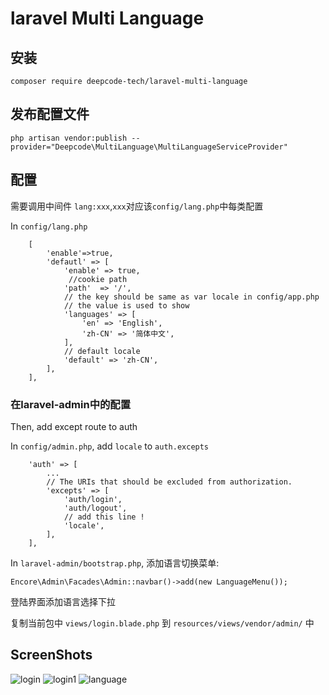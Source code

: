 laravel Multi Language
======

## 安装

```
composer require deepcode-tech/laravel-multi-language
```
## 发布配置文件
```
php artisan vendor:publish --provider="Deepcode\MultiLanguage\MultiLanguageServiceProvider"

```

## 配置
需要调用中间件 `lang:xxx`,`xxx`对应该`config/lang.php`中每类配置

In `config/lang.php`

```
    [
        'enable'=>true,
        'defautl' => [
            'enable' => true,
             //cookie path
            'path'  => '/',
            // the key should be same as var locale in config/app.php
            // the value is used to show
            'languages' => [
                'en' => 'English',
                'zh-CN' => '简体中文',
            ],
            // default locale
            'default' => 'zh-CN',
        ],
    ],
```

### 在laravel-admin中的配置

Then, add except route to auth

In `config/admin.php`, add `locale` to `auth.excepts`

```
    'auth' => [
        ...
        // The URIs that should be excluded from authorization.
        'excepts' => [
            'auth/login',
            'auth/logout',
            // add this line !
            'locale',
        ],
    ],

```

In `laravel-admin/bootstrap.php`, 添加语言切换菜单:
```
Encore\Admin\Facades\Admin::navbar()->add(new LanguageMenu());
```
登陆界面添加语言选择下拉

复制当前包中 `views/login.blade.php` 到 `resources/views/vendor/admin/` 中


## ScreenShots

![login](https://user-images.githubusercontent.com/20313390/60640921-ff109480-9e5b-11e9-8ec8-aee897a8bdcb.jpg)
![login1](https://user-images.githubusercontent.com/20313390/60640924-0041c180-9e5c-11e9-8a2d-539d6214d069.jpg)
![language](https://user-images.githubusercontent.com/20313390/60640919-fc15a400-9e5b-11e9-962d-175fb2f24da1.jpg)
